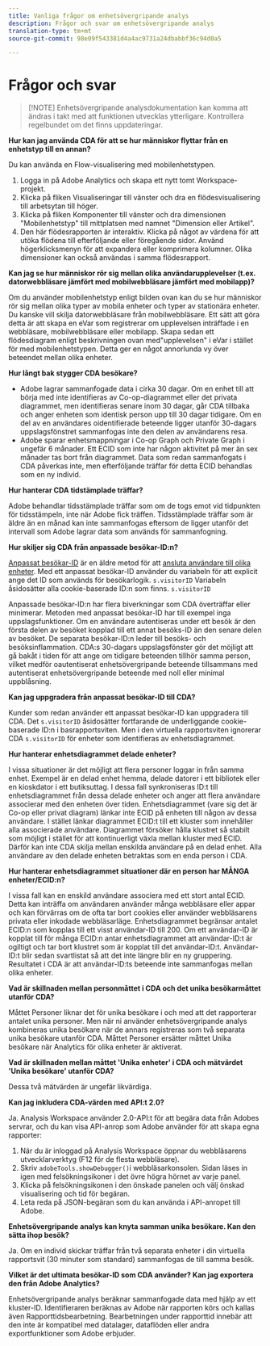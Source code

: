 ```yaml
---
title: Vanliga frågor om enhetsövergripande analys
description: Frågor och svar om enhetsövergripande analys
translation-type: tm+mt
source-git-commit: 98e09f543381d4a4ac9731a24dbabbf36c94d0a5

---
```



# Frågor och svar

> [!NOTE] Enhetsövergripande analysdokumentation kan komma att ändras i takt med att funktionen utvecklas ytterligare. Kontrollera regelbundet om det finns uppdateringar.

**Hur kan jag använda CDA för att se hur människor flyttar från en enhetstyp till en annan?**

Du kan använda en Flow-visualisering med mobilenhetstypen.

1. Logga in på Adobe Analytics och skapa ett nytt tomt Workspace-projekt.
2. Klicka på fliken Visualiseringar till vänster och dra en flödesvisualisering till arbetsytan till höger.
3. Klicka på fliken Komponenter till vänster och dra dimensionen &quot;Mobilenhetstyp&quot; till mittplatsen med namnet &quot;Dimension eller Artikel&quot;.
4. Den här flödesrapporten är interaktiv. Klicka på något av värdena för att utöka flödena till efterföljande eller föregående sidor. Använd högerklicksmenyn för att expandera eller komprimera kolumner. Olika dimensioner kan också användas i samma flödesrapport.

**Kan jag se hur människor rör sig mellan olika användarupplevelser (t.ex. datorwebbläsare jämfört med mobilwebbläsare jämfört med mobilapp)?**

Om du använder mobilenhetstyp enligt bilden ovan kan du se hur människor rör sig mellan olika typer av mobila enheter och typer av stationära enheter. Du kanske vill skilja datorwebbläsare från mobilwebbläsare. Ett sätt att göra detta är att skapa en eVar som registrerar om upplevelsen inträffade i en webbläsare, mobilwebbläsare eller mobilapp. Skapa sedan ett flödesdiagram enligt beskrivningen ovan med&quot;upplevelsen&quot; i eVar i stället för med mobilenhetstypen. Detta ger en något annorlunda vy över beteendet mellan olika enheter.

**Hur långt bak stygger CDA besökare?**

* Adobe lagrar sammanfogade data i cirka 30 dagar. Om en enhet till att börja med inte identifieras av Co-op-diagrammet eller det privata diagrammet, men identifieras senare inom 30 dagar, går CDA tillbaka och anger enheten som identisk person upp till 30 dagar tidigare. Om en del av en användares oidentifierade beteende ligger utanför 30-dagars uppslagsfönstret sammanfogas inte den delen av användarens resa.
* Adobe sparar enhetsmappningar i Co-op Graph och Private Graph i ungefär 6 månader. Ett ECID som inte har någon aktivitet på mer än sex månader tas bort från diagrammet. Data som redan sammanfogats i CDA påverkas inte, men efterföljande träffar för detta ECID behandlas som en ny individ.

**Hur hanterar CDA tidstämplade träffar?**

Adobe behandlar tidsstämplade träffar som om de togs emot vid tidpunkten för tidsstämpeln, inte när Adobe fick träffen. Tidsstämplade träffar som är äldre än en månad kan inte sammanfogas eftersom de ligger utanför det intervall som Adobe lagrar data som används för sammanfogning.

**Hur skiljer sig CDA från anpassade besökar-ID:n?**

[Anpassat besökar-ID](/help/implement/vars/config-vars/visitorid.md) är en äldre metod för att [ansluta användare till olika enheter](/help/implement/js/xdevice-visid/xdevice-connecting.md). Med ett anpassat besökar-ID använder du variabeln för att explicit ange det ID som används för besökarlogik. `s.visitorID` Variabeln åsidosätter alla cookie-baserade ID:n som finns. `s.visitorID`

Anpassade besökar-ID:n har flera biverkningar som CDA överträffar eller minimerar. Metoden med anpassat besökar-ID har till exempel inga uppslagsfunktioner. Om en användare autentiseras under ett besök är den första delen av besöket kopplad till ett annat besöks-ID än den senare delen av besöket. De separata besökar-ID:n leder till besöks- och besöksinflammation. CDA:s 30-dagars uppslagsfönster gör det möjligt att gå bakåt i tiden för att ange om tidigare beteenden tillhör samma person, vilket medför oautentiserat enhetsövergripande beteende tillsammans med autentiserat enhetsövergripande beteende med noll eller minimal uppblåsning.

**Kan jag uppgradera från anpassat besökar-ID till CDA?**

Kunder som redan använder ett anpassat besökar-ID kan uppgradera till CDA. Det `s.visitorID` åsidosätter fortfarande de underliggande cookie-baserade ID:n i basrapportsviten. Men i den virtuella rapportsviten ignorerar CDA `s.visitorID` för enheter som identifieras av enhetsdiagrammet.

**Hur hanterar enhetsdiagrammet delade enheter?**

I vissa situationer är det möjligt att flera personer loggar in från samma enhet. Exempel är en delad enhet hemma, delade datorer i ett bibliotek eller en kioskdator i ett butiksuttag. I dessa fall synkroniseras ID:t till enhetsdiagrammet från dessa delade enheter och anger att flera användare associerar med den enheten över tiden. Enhetsdiagrammet (vare sig det är Co-op eller privat diagram) länkar inte ECID på enheten till någon av dessa användare. I stället länkar diagrammet ECID:t till ett kluster som innehåller alla associerade användare. Diagrammet försöker hålla klustret så stabilt som möjligt i stället för att kontinuerligt växla mellan kluster med ECID. Därför kan inte CDA skilja mellan enskilda användare på en delad enhet. Alla användare av den delade enheten betraktas som en enda person i CDA.

**Hur hanterar enhetsdiagrammet situationer där en person har MÅNGA enheter/ECID:n?**

I vissa fall kan en enskild användare associera med ett stort antal ECID. Detta kan inträffa om användaren använder många webbläsare eller appar och kan förvärras om de ofta tar bort cookies eller använder webbläsarens privata eller inkodade webbläsarläge. Enhetsdiagrammet begränsar antalet ECID:n som kopplas till ett visst användar-ID till 200. Om ett användar-ID är kopplat till för många ECID:n antar enhetsdiagrammet att användar-ID:t är ogiltigt och tar bort klustret som är kopplat till det användar-ID:t. Användar-ID:t blir sedan svartlistat så att det inte längre blir en ny gruppering. Resultatet i CDA är att användar-ID:ts beteende inte sammanfogas mellan olika enheter.

**Vad är skillnaden mellan personmåttet i CDA och det unika besökarmåttet utanför CDA?**

Måttet Personer liknar det för unika besökare i och med att det rapporterar antalet unika personer. Men när ni använder enhetsövergripande analys kombineras unika besökare när de annars registreras som två separata unika besökare utanför CDA. Måttet Personer ersätter måttet Unika besökare när Analytics för olika enheter är aktiverat.

**Vad är skillnaden mellan måttet &#39;Unika enheter&#39; i CDA och mätvärdet &#39;Unika besökare&#39; utanför CDA?**

Dessa två mätvärden är ungefär likvärdiga.

**Kan jag inkludera CDA-värden med API:t 2.0?**

Ja. Analysis Workspace använder 2.0-API:t för att begära data från Adobes servrar, och du kan visa API-anrop som Adobe använder för att skapa egna rapporter:

1. När du är inloggad på Analysis Workspace öppnar du webbläsarens utvecklarverktyg (F12 för de flesta webbläsare).
1. Skriv `adobeTools.showDebugger()`i webbläsarkonsolen. Sidan läses in igen med felsökningsikoner i det övre högra hörnet av varje panel.
1. Klicka på felsökningsikonen i den önskade panelen och välj önskad visualisering och tid för begäran.
1. Leta reda på JSON-begäran som du kan använda i API-anropet till Adobe.

**Enhetsövergripande analys kan knyta samman unika besökare. Kan den sätta ihop besök?**

Ja. Om en individ skickar träffar från två separata enheter i din virtuella rapportsvit (30 minuter som standard) sammanfogas de till samma besök.

**Vilket är det ultimata besökar-ID som CDA använder? Kan jag exportera den från Adobe Analytics?**

Enhetsövergripande analys beräknar sammanfogade data med hjälp av ett kluster-ID. Identifieraren beräknas av Adobe när rapporten körs och kallas även Rapporttidsbearbetning. Bearbetningen under rapporttid innebär att den inte är kompatibel med datalager, dataflöden eller andra exportfunktioner som Adobe erbjuder.
